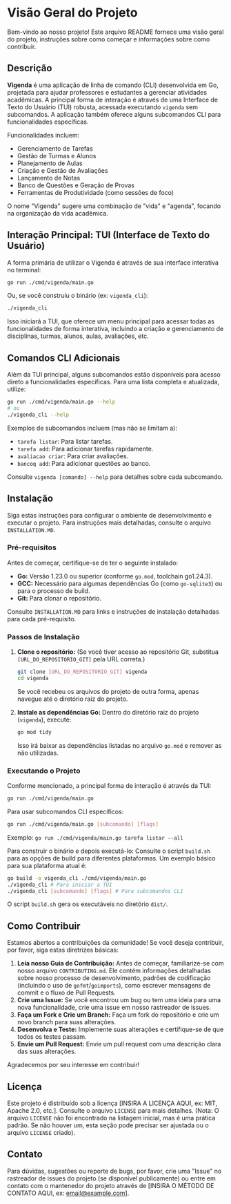 # Visão Geral do Projeto

Bem-vindo ao nosso projeto! Este arquivo README fornece uma visão geral do projeto, instruções sobre como começar e informações sobre como contribuir.

## Descrição

**Vigenda** é uma aplicação de linha de comando (CLI) desenvolvida em Go, projetada para ajudar professores e estudantes a gerenciar atividades acadêmicas. A principal forma de interação é através de uma Interface de Texto do Usuário (TUI) robusta, acessada executando `vigenda` sem subcomandos. A aplicação também oferece alguns subcomandos CLI para funcionalidades específicas.

Funcionalidades incluem:
- Gerenciamento de Tarefas
- Gestão de Turmas e Alunos
- Planejamento de Aulas
- Criação e Gestão de Avaliações
- Lançamento de Notas
- Banco de Questões e Geração de Provas
- Ferramentas de Produtividade (como sessões de foco)

O nome "Vigenda" sugere uma combinação de "vida" e "agenda", focando na organização da vida acadêmica.

## Interação Principal: TUI (Interface de Texto do Usuário)

A forma primária de utilizar o Vigenda é através de sua interface interativa no terminal:

```bash
go run ./cmd/vigenda/main.go
```
Ou, se você construiu o binário (ex: `vigenda_cli`):
```bash
./vigenda_cli
```
Isso iniciará a TUI, que oferece um menu principal para acessar todas as funcionalidades de forma interativa, incluindo a criação e gerenciamento de disciplinas, turmas, alunos, aulas, avaliações, etc.

## Comandos CLI Adicionais

Além da TUI principal, alguns subcomandos estão disponíveis para acesso direto a funcionalidades específicas. Para uma lista completa e atualizada, utilize:
```bash
go run ./cmd/vigenda/main.go --help
# ou
./vigenda_cli --help
```
Exemplos de subcomandos incluem (mas não se limitam a):
- `tarefa listar`: Para listar tarefas.
- `tarefa add`: Para adicionar tarefas rapidamente.
- `avaliacao criar`: Para criar avaliações.
- `bancoq add`: Para adicionar questões ao banco.

Consulte `vigenda [comando] --help` para detalhes sobre cada subcomando.

## Instalação

Siga estas instruções para configurar o ambiente de desenvolvimento e executar o projeto. Para instruções mais detalhadas, consulte o arquivo `INSTALLATION.MD`.

### Pré-requisitos

Antes de começar, certifique-se de ter o seguinte instalado:

- **Go:** Versão 1.23.0 ou superior (conforme `go.mod`, toolchain go1.24.3).
- **GCC:** Necessário para algumas dependências Go (como `go-sqlite3`) ou para o processo de build.
- **Git:** Para clonar o repositório.

Consulte `INSTALLATION.MD` para links e instruções de instalação detalhadas para cada pré-requisito.

### Passos de Instalação

1.  **Clone o repositório:**
    (Se você tiver acesso ao repositório Git, substitua `[URL_DO_REPOSITORIO_GIT]` pela URL correta.)
    ```bash
    git clone [URL_DO_REPOSITORIO_GIT] vigenda
    cd vigenda
    ```
    Se você recebeu os arquivos do projeto de outra forma, apenas navegue até o diretório raiz do projeto.

2.  **Instale as dependências Go:**
    Dentro do diretório raiz do projeto (`vigenda`), execute:
    ```bash
    go mod tidy
    ```
    Isso irá baixar as dependências listadas no arquivo `go.mod` e remover as não utilizadas.

### Executando o Projeto

Conforme mencionado, a principal forma de interação é através da TUI:
```bash
go run ./cmd/vigenda/main.go
```
Para usar subcomandos CLI específicos:
```bash
go run ./cmd/vigenda/main.go [subcomando] [flags]
```
Exemplo: `go run ./cmd/vigenda/main.go tarefa listar --all`

Para construir o binário e depois executá-lo:
Consulte o script `build.sh` para as opções de build para diferentes plataformas. Um exemplo básico para sua plataforma atual é:
```bash
go build -o vigenda_cli ./cmd/vigenda/main.go
./vigenda_cli # Para iniciar a TUI
./vigenda_cli [subcomando] [flags] # Para subcomandos CLI
```
O script `build.sh` gera os executáveis no diretório `dist/`.

## Como Contribuir

Estamos abertos a contribuições da comunidade! Se você deseja contribuir, por favor, siga estas diretrizes básicas:

1. **Leia nosso Guia de Contribuição:** Antes de começar, familiarize-se com nosso arquivo `CONTRIBUTING.md`. Ele contém informações detalhadas sobre nosso processo de desenvolvimento, padrões de codificação (incluindo o uso de `gofmt`/`goimports`), como escrever mensagens de commit e o fluxo de Pull Requests.
2. **Crie uma Issue:** Se você encontrou um bug ou tem uma ideia para uma nova funcionalidade, crie uma issue em nosso rastreador de issues.
3. **Faça um Fork e Crie um Branch:** Faça um fork do repositório e crie um novo branch para suas alterações.
4. **Desenvolva e Teste:** Implemente suas alterações e certifique-se de que todos os testes passam.
5. **Envie um Pull Request:** Envie um pull request com uma descrição clara das suas alterações.

Agradecemos por seu interesse em contribuir!

## Licença

Este projeto é distribuído sob a licença [INSIRA A LICENÇA AQUI, ex: MIT, Apache 2.0, etc.]. Consulte o arquivo `LICENSE` para mais detalhes. (Nota: O arquivo `LICENSE` não foi encontrado na listagem inicial, mas é uma prática padrão. Se não houver um, esta seção pode precisar ser ajustada ou o arquivo `LICENSE` criado).

## Contato

Para dúvidas, sugestões ou reporte de bugs, por favor, crie uma "Issue" no rastreador de issues do projeto (se disponível publicamente) ou entre em contato com o mantenedor do projeto através de [INSIRA O MÉTODO DE CONTATO AQUI, ex: email@example.com].
